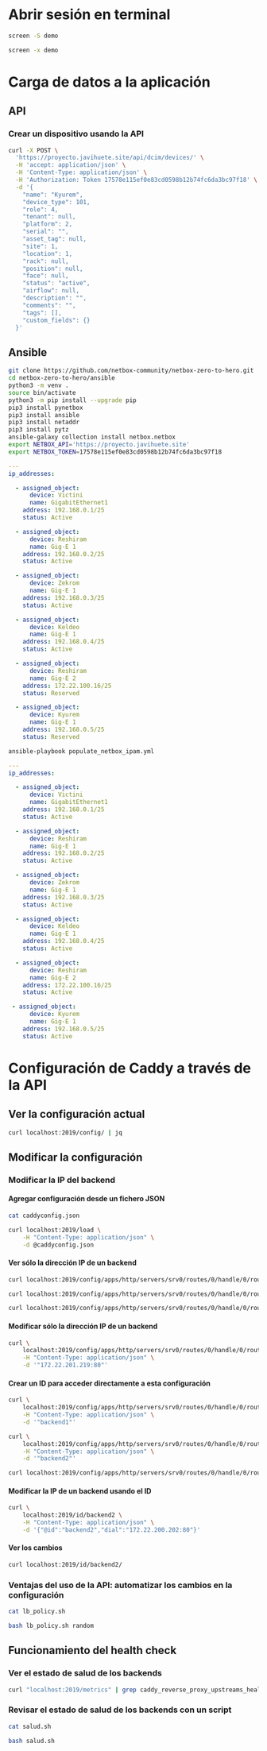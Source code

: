 # Abrir sesión en terminal

```bash
screen -S demo
```

```bash
screen -x demo
```

# Carga de datos a la aplicación

## API

### Crear un dispositivo usando la API

```bash
curl -X POST \
  'https://proyecto.javihuete.site/api/dcim/devices/' \
  -H 'accept: application/json' \
  -H 'Content-Type: application/json' \
  -H 'Authorization: Token 17578e115ef0e83cd0598b12b74fc6da3bc97f18' \
  -d '{
    "name": "Kyurem",
    "device_type": 101,
    "role": 4,
    "tenant": null,
    "platform": 2,
    "serial": "",
    "asset_tag": null,
    "site": 1,
    "location": 1,
    "rack": null,
    "position": null,
    "face": null,
    "status": "active",
    "airflow": null,
    "description": "",
    "comments": "",
    "tags": [],
    "custom_fields": {}
  }'
```

## Ansible

```bash
git clone https://github.com/netbox-community/netbox-zero-to-hero.git
cd netbox-zero-to-hero/ansible
python3 -m venv .
source bin/activate
python3 -m pip install --upgrade pip
pip3 install pynetbox
pip3 install ansible
pip3 install netaddr
pip3 install pytz
ansible-galaxy collection install netbox.netbox
export NETBOX_API='https://proyecto.javihuete.site'
export NETBOX_TOKEN=17578e115ef0e83cd0598b12b74fc6da3bc97f18
```

```yaml
---
ip_addresses:

  - assigned_object:
      device: Victini
      name: GigabitEthernet1
    address: 192.168.0.1/25
    status: Active

  - assigned_object:
      device: Reshiram
      name: Gig-E 1
    address: 192.168.0.2/25
    status: Active

  - assigned_object:
      device: Zekrom
      name: Gig-E 1
    address: 192.168.0.3/25
    status: Active

  - assigned_object:
      device: Keldeo
      name: Gig-E 1
    address: 192.168.0.4/25
    status: Active

  - assigned_object:
      device: Reshiram
      name: Gig-E 2
    address: 172.22.100.16/25
    status: Reserved

  - assigned_object:
      device: Kyurem
      name: Gig-E 1
    address: 192.168.0.5/25
    status: Reserved
```

```bash
ansible-playbook populate_netbox_ipam.yml
```

```yaml
---
ip_addresses:

  - assigned_object:
      device: Victini
      name: GigabitEthernet1
    address: 192.168.0.1/25
    status: Active

  - assigned_object:
      device: Reshiram
      name: Gig-E 1
    address: 192.168.0.2/25
    status: Active

  - assigned_object:
      device: Zekrom
      name: Gig-E 1
    address: 192.168.0.3/25
    status: Active

  - assigned_object:
      device: Keldeo
      name: Gig-E 1
    address: 192.168.0.4/25
    status: Active

  - assigned_object:
      device: Reshiram
      name: Gig-E 2
    address: 172.22.100.16/25
    status: Active

 - assigned_object:
      device: Kyurem
      name: Gig-E 1
    address: 192.168.0.5/25
    status: Active
```

# Configuración de Caddy a través de la API

## Ver la configuración actual

```bash
curl localhost:2019/config/ | jq
```

## Modificar la configuración

### Modificar la IP del backend

#### Agregar configuración desde un fichero JSON

```bash
cat caddyconfig.json
```

```bash
curl localhost:2019/load \
	-H "Content-Type: application/json" \
	-d @caddyconfig.json
```

#### Ver sólo la dirección IP de un backend

```bash
curl localhost:2019/config/apps/http/servers/srv0/routes/0/handle/0/routes/0/handle/0/upstreams/ | jq

curl localhost:2019/config/apps/http/servers/srv0/routes/0/handle/0/routes/0/handle/0/upstreams/0/dial/

curl localhost:2019/config/apps/http/servers/srv0/routes/0/handle/0/routes/0/handle/0/upstreams/1/dial/
```

#### Modificar sólo la dirección IP de un backend

```bash
curl \
	localhost:2019/config/apps/http/servers/srv0/routes/0/handle/0/routes/0/handle/0/upstreams/1/dial/ \
	-H "Content-Type: application/json" \
	-d '"172.22.201.219:80"'
```

#### Crear un ID para acceder directamente a esta configuración

```bash
curl \
	localhost:2019/config/apps/http/servers/srv0/routes/0/handle/0/routes/0/handle/0/upstreams/0/@id \
	-H "Content-Type: application/json" \
	-d '"backend1"'

curl \
	localhost:2019/config/apps/http/servers/srv0/routes/0/handle/0/routes/0/handle/0/upstreams/1/@id \
	-H "Content-Type: application/json" \
	-d '"backend2"'

curl localhost:2019/config/apps/http/servers/srv0/routes/0/handle/0/routes/0/handle/0/upstreams/ | jq
```

#### Modificar la IP de un backend usando el ID

```bash
curl \
	localhost:2019/id/backend2 \
	-H "Content-Type: application/json" \
	-d '{"@id":"backend2","dial":"172.22.200.202:80"}'
```

#### Ver los cambios

```bash
curl localhost:2019/id/backend2/
```

### Ventajas del uso de la API: automatizar los cambios en la configuración

```bash
cat lb_policy.sh

bash lb_policy.sh random
```

## Funcionamiento del health check

### Ver el estado de salud de los backends

```bash
curl "localhost:2019/metrics" | grep caddy_reverse_proxy_upstreams_healthy
```

### Revisar el estado de salud de los backends con un script

```bash
cat salud.sh

bash salud.sh
```
